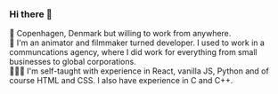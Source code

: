 ### Hi there 👋
📍 Copenhagen, Denmark but willing to work from anywhere. <br>
🎥 I'm an animator and filmmaker turned developer. I used to work in a communcations agency, where I did work for everything from small businesses to global corporations. <br>
🧑🏼‍💻 I'm self-taught with experience in React, vanilla JS, Python and of course HTML and CSS. I also have experience in C and C++. <br>
